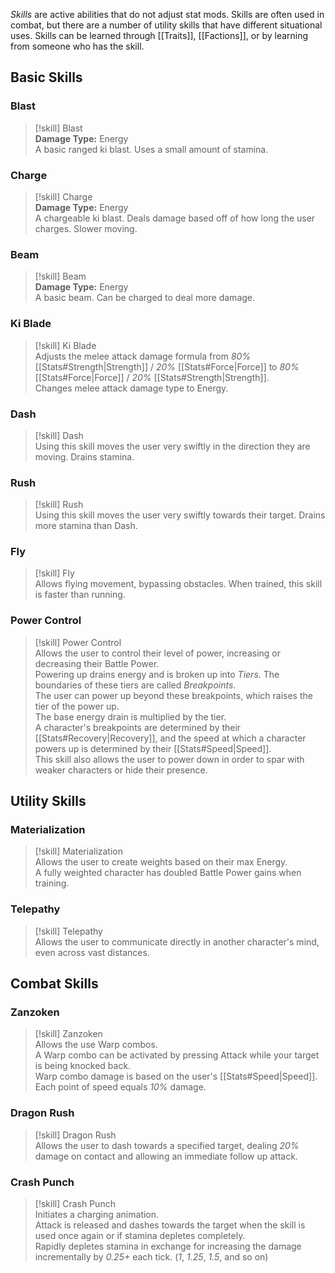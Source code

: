 *Skills* are active abilities that do not adjust stat mods. Skills are often used in combat, but there are a number of utility skills that have different situational uses. Skills can be learned through [[Traits]], [[Factions]], or by learning from someone who has the skill.

## Basic Skills

### Blast
> [!skill] Blast  
> **Damage Type:** Energy  
> A basic ranged ki blast. Uses a small amount of stamina.

### Charge
> [!skill] Charge  
> **Damage Type:** Energy  
> A chargeable ki blast. Deals damage based off of how long the user charges. Slower moving.

### Beam
> [!skill] Beam  
> **Damage Type:** Energy  
> A basic beam. Can be charged to deal more damage.

### Ki Blade
> [!skill] Ki Blade  
> Adjusts the melee attack damage formula from *80%* [[Stats#Strength|Strength]] / *20%* [[Stats#Force|Force]] to *80%* [[Stats#Force|Force]] / *20%* [[Stats#Strength|Strength]].  
> Changes melee attack damage type to Energy.

### Dash
> [!skill] Dash  
> Using this skill moves the user very swiftly in the direction they are moving. Drains stamina.

### Rush
> [!skill] Rush  
> Using this skill moves the user very swiftly towards their target. Drains more stamina than Dash.

### Fly
> [!skill] Fly  
> Allows flying movement, bypassing obstacles. When trained, this skill is faster than running.

### Power Control
> [!skill] Power Control  
> Allows the user to control their level of power, increasing or decreasing their Battle Power.  
> Powering up drains energy and is broken up into *Tiers*. The boundaries of these tiers are called *Breakpoints*.  
> The user can power up beyond these breakpoints, which raises the tier of the power up.  
> The base energy drain is multiplied by the tier.  
> A character's breakpoints are determined by their [[Stats#Recovery|Recovery]], and the speed at which a character powers up is determined by their [[Stats#Speed|Speed]].  
> This skill also allows the user to power down in order to spar with weaker characters or hide their presence.

## Utility Skills

### Materialization
> [!skill] Materialization  
> Allows the user to create weights based on their max Energy.  
> A fully weighted character has doubled Battle Power gains when training.

### Telepathy
> [!skill] Telepathy  
> Allows the user to communicate directly in another character's mind, even across vast distances.

## Combat Skills

### Zanzoken
> [!skill] Zanzoken  
> Allows the use Warp combos.  
> A Warp combo can be activated by pressing Attack while your target is being knocked back.  
> Warp combo damage is based on the user's [[Stats#Speed|Speed]].  
> Each point of speed equals *10%* damage.

### Dragon Rush
> [!skill] Dragon Rush  
> Allows the user to dash towards a specified target, dealing *20%* damage on contact and allowing an immediate follow up attack.

### Crash Punch
> [!skill] Crash Punch  
> Initiates a charging animation.  
> Attack is released and dashes towards the target when the skill is used once again or if stamina depletes completely.  
> Rapidly depletes stamina in exchange for increasing the damage incrementally by *0.25+* each tick. (*1*, *1.25*, *1.5*, and so on)
